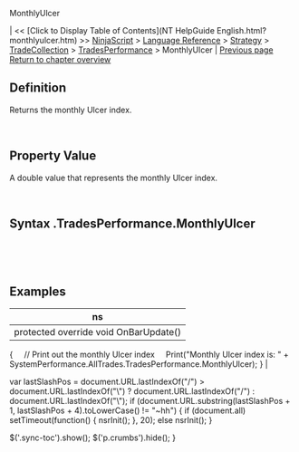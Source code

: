 ﻿










 


MonthlyUlcer







| &lt;&lt; [Click to Display Table of Contents](NT HelpGuide English.html?monthlyulcer.htm) &gt;&gt;
 [NinjaScript](ninjascript.htm) &gt; [Language Reference](language_reference_wip.htm) &gt; [Strategy](strategy.htm) &gt; [TradeCollection](tradecollection.htm) &gt; [TradesPerformance](tradesperformance.htm) &gt;
MonthlyUlcer | [Previous page](monthlystddev.htm)
[Return to chapter overview](tradesperformance.htm)










Definition
----------


Returns the monthly Ulcer index.


 


Property Value
--------------


A double value that represents the monthly Ulcer index.


 


Syntax
<tradecollection>.TradesPerformance.MonthlyUlcer
-------------------------------------------------------


 


 



Examples
--------




| ns |
| --- |
| protected override void OnBarUpdate()
{
     // Print out the monthly Ulcer index
     Print("Monthly Ulcer index is: " + SystemPerformance.AllTrades.TradesPerformance.MonthlyUlcer);
} |






 
 var lastSlashPos = document.URL.lastIndexOf("/") &gt; document.URL.lastIndexOf("\\") ? document.URL.lastIndexOf("/") : document.URL.lastIndexOf("\\");
 if (document.URL.substring(lastSlashPos + 1, lastSlashPos + 4).toLowerCase() != "~hh") {
 if (document.all) setTimeout(function() {
 nsrInit();
 }, 20);
 else nsrInit();
 }
 
 
 $('.sync-toc').show();
 $('p.crumbs').hide();
 }
 
 
 



</tradecollection>
